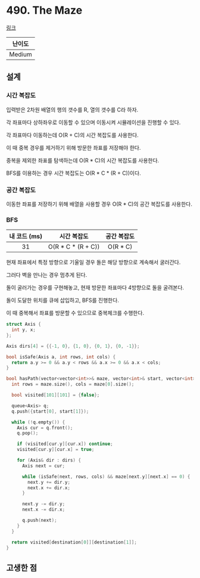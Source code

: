 # 490. The Maze

[링크](https://leetcode.com/problems/the-maze/description/)

| 난이도 |
| :----: |
| Medium |

## 설계

### 시간 복잡도

입력받은 2차원 배열의 행의 갯수를 R, 열의 갯수를 C라 하자.

각 좌표마다 상하좌우로 이동할 수 있으며 이동시켜 시뮬레이션을 진행할 수 있다.

각 좌표마다 이동하는데 O(R + C)의 시간 복잡도를 사용한다.

이 때 중복 경우를 제거하기 위해 방문한 좌표를 저장해야 한다.

중복을 제외한 좌표를 탐색하는데 O(R \* C)의 시간 복잡도를 사용한다.

BFS를 이용하는 경우 시간 복잡도는 O(R \* C \* (R + C))이다.

### 공간 복잡도

이동한 좌표를 저장하기 위해 배열을 사용할 경우 O(R \* C)의 공간 복잡도를 사용한다.

### BFS

| 내 코드 (ms) |     시간 복잡도      | 공간 복잡도 |
| :----------: | :------------------: | :---------: |
|      31      | O(R \* C \* (R + C)) |  O(R \* C)  |

현재 좌표에서 특정 방향으로 기울일 경우 돌은 해당 방향으로 계속해서 굴러간다.

그러다 벽을 만나는 경우 멈추게 된다.

돌이 굴러가는 경우를 구현해놓고, 현재 방문한 좌표마다 4방향으로 돌을 굴려본다.

돌이 도달한 위치를 큐에 삽입하고, BFS를 진행한다.

이 때 중복해서 좌표를 방문할 수 있으므로 중복체크를 수행한다.

```cpp
struct Axis {
  int y, x;
};

Axis dirs[4] = {{-1, 0}, {1, 0}, {0, 1}, {0, -1}};

bool isSafe(Axis a, int rows, int cols) {
  return a.y >= 0 && a.y < rows && a.x >= 0 && a.x < cols;
}

bool hasPath(vector<vector<int>>& maze, vector<int>& start, vector<int>& destination) {
  int rows = maze.size(), cols = maze[0].size();

  bool visited[101][101] = {false};

  queue<Axis> q;
  q.push({start[0], start[1]});

  while (!q.empty()) {
    Axis cur = q.front();
    q.pop();

    if (visited[cur.y][cur.x]) continue;
    visited[cur.y][cur.x] = true;

    for (Axis& dir : dirs) {
      Axis next = cur;

      while (isSafe(next, rows, cols) && maze[next.y][next.x] == 0) {
        next.y += dir.y;
        next.x += dir.x;
      }

      next.y -= dir.y;
      next.x -= dir.x;

      q.push(next);
    }
  }

  return visited[destination[0]][destination[1]];
}
```

## 고생한 점
